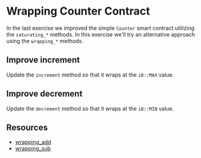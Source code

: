 # Wrapping Counter Contract

In the last exercise we improved the simple `Counter` smart contract utilizing the `saturating_*` methods. In this exercise we'll try an alternative approach using the `wrapping_*` methods.

## Improve increment

Update the `increment` method so that it wraps at the `i8::MAX` value.

## Improve decrement

Update the `decrement` method so that it wraps at the `i8::MIN` value.

## Resources

- [wrapping_add](https://doc.rust-lang.org/std/primitive.i8.html#method.wrapping_add)
- [wrapping_sub](https://doc.rust-lang.org/std/primitive.i8.html#method.wrapping_sub)
